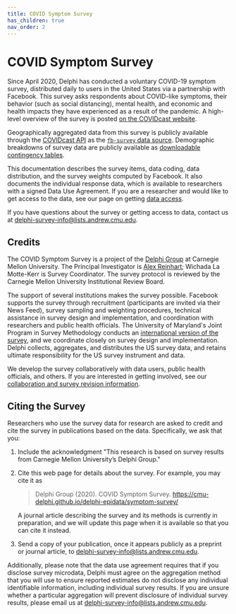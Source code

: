 ```yaml
---
title: COVID Symptom Survey
has_children: true
nav_order: 2
---
```


# COVID Symptom Survey

Since April 2020, Delphi has conducted a voluntary COVID-19 symptom survey,
distributed daily to users in the United States via a partnership with Facebook.
This survey asks respondents about COVID-like symptoms, their behavior (such as
social distancing), mental health, and economic and health impacts they have
experienced as a result of the pandemic. A high-level overview of the survey is
posted [on the COVIDcast website](https://delphi.cmu.edu/covidcast/surveys/).

Geographically aggregated data from this survey is publicly available through
the [COVIDcast API](../api/covidcast.md) as the [`fb-survey` data source](../api/covidcast-signals/fb-survey.md).
Demographic breakdowns of survey data are publicly available as
[downloadable contingency tables](contingency-tables.md).

This documentation describes the survey items, data coding, data distribution,
and the survey weights computed by Facebook. It also documents the individual
response data, which is available to researchers with a signed Data Use
Agreement. If you are a researcher and would like to get access to the data, see
our page on getting [data access](data-access.md).

If you have questions about the survey or getting access to data, contact us at
<delphi-survey-info@lists.andrew.cmu.edu>.

## Credits

The COVID Symptom Survey is a project of the [Delphi
Group](https://delphi.cmu.edu/) at Carnegie Mellon University. The Principal
Investigator is [Alex Reinhart](https://www.refsmmat.com/); Wichada La
Motte-Kerr is Survey Coordinator. The survey protocol is reviewed by the
Carnegie Mellon University Institutional Review Board.

The support of several institutions makes the survey possible. Facebook supports
the survey through recruitment (participants are invited via their News Feed),
survey sampling and weighting procedures, technical assistance in survey design
and implementation, and coordination with researchers and public health
officials. The University of Maryland's Joint Program in Survey Methodology
conducts an [international version of the survey](https://covidmap.umd.edu/),
and we coordinate closely on survey design and implementation. Delphi collects,
aggregates, and distributes the US survey data, and retains ultimate
responsibility for the US survey instrument and data.

We develop the survey collaboratively with data users, public health officials,
and others. If you are interested in getting involved, see our
[collaboration and survey revision information](collaboration-revision.md).

## Citing the Survey

Researchers who use the survey data for research are asked to credit and cite
the survey in publications based on the data. Specifically, we ask that you:

1. Include the acknowledgment "This research is based on survey results from
   Carnegie Mellon University’s Delphi Group."
2. Cite this web page for details about the survey. For example, you may cite it
   as

    > Delphi Group (2020). COVID Symptom Survey.
    > <https://cmu-delphi.github.io/delphi-epidata/symptom-survey/>

    A journal article describing the survey and its methods is currently in
    preparation, and we will update this page when it is available so that you
    can cite it instead.
3. Send a copy of your publication, once it appears publicly as a preprint or
   journal article, to <delphi-survey-info@lists.andrew.cmu.edu>.

Additionally, please note that the data use agreement requires that if you
disclose survey microdata, Delphi must agree on the aggregation method that you
will use to ensure reported estimates do not disclose any individual
identifiable information, including individual survey results. If you are unsure
whether a particular aggregation will prevent disclosure of individual survey
results, please email us at <delphi-survey-info@lists.andrew.cmu.edu>.
